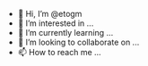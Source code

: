 - 👋 Hi, I’m @etogm
- 👀 I’m interested in ...
- 🌱 I’m currently learning ...
- 💞️ I’m looking to collaborate on ...
- 📫 How to reach me ...

<!---
etogm/etogm is a ✨ special ✨ repository because its `README.md` (this file) appears on your GitHub profile.
You can click the Preview link to take a look at your changes.
--->
